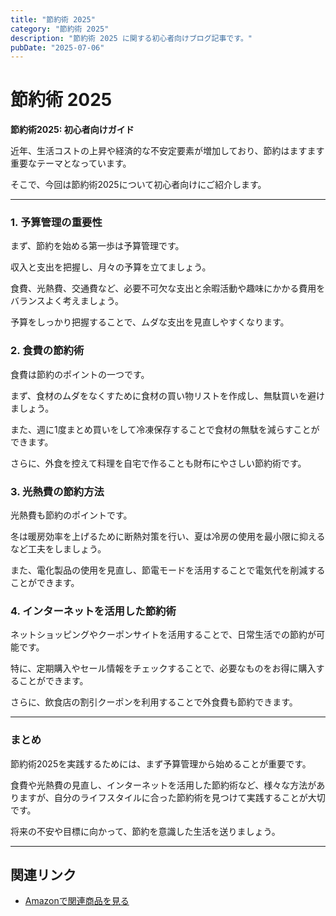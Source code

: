 ```yaml
---
title: "節約術 2025"
category: "節約術 2025"
description: "節約術 2025 に関する初心者向けブログ記事です。"
pubDate: "2025-07-06"
---
```


# 節約術 2025

**節約術2025: 初心者向けガイド**

近年、生活コストの上昇や経済的な不安定要素が増加しており、節約はますます重要なテーマとなっています。

そこで、今回は節約術2025について初心者向けにご紹介します。



---

### 1. **予算管理の重要性**

まず、節約を始める第一歩は予算管理です。

収入と支出を把握し、月々の予算を立てましょう。

食費、光熱費、交通費など、必要不可欠な支出と余暇活動や趣味にかかる費用をバランスよく考えましょう。

予算をしっかり把握することで、ムダな支出を見直しやすくなります。



### 2. **食費の節約術**

食費は節約のポイントの一つです。

まず、食材のムダをなくすために食材の買い物リストを作成し、無駄買いを避けましょう。

また、週に1度まとめ買いをして冷凍保存することで食材の無駄を減らすことができます。

さらに、外食を控えて料理を自宅で作ることも財布にやさしい節約術です。



### 3. **光熱費の節約方法**

光熱費も節約のポイントです。

冬は暖房効率を上げるために断熱対策を行い、夏は冷房の使用を最小限に抑えるなど工夫をしましょう。

また、電化製品の使用を見直し、節電モードを活用することで電気代を削減することができます。



### 4. **インターネットを活用した節約術**

ネットショッピングやクーポンサイトを活用することで、日常生活での節約が可能です。

特に、定期購入やセール情報をチェックすることで、必要なものをお得に購入することができます。

さらに、飲食店の割引クーポンを利用することで外食費も節約できます。



---

### **まとめ**

節約術2025を実践するためには、まず予算管理から始めることが重要です。

食費や光熱費の見直し、インターネットを活用した節約術など、様々な方法がありますが、自分のライフスタイルに合った節約術を見つけて実践することが大切です。

将来の不安や目標に向かって、節約を意識した生活を送りましょう。



---

## 関連リンク

- [Amazonで関連商品を見る](https://www.amazon.co.jp/s?k=%E7%AF%80%E7%B4%84%E8%A1%93+2025&tag=autowritehubai-22)
